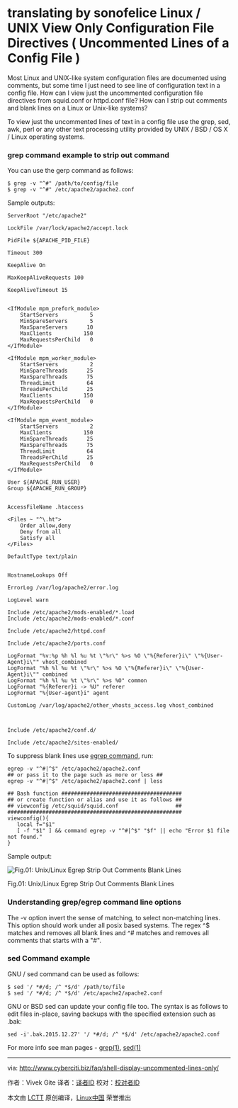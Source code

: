 translating by sonofelice 
Linux / UNIX View Only Configuration File Directives ( Uncommented Lines of a Config File )
================================================================================
Most Linux and UNIX-like system configuration files are documented using comments, but some time I just need to see line of configuration text in a config file. How can I view just the uncommented configuration file directives from squid.conf or httpd.conf file? How can I strip out comments and blank lines on a Linux or Unix-like systems?

To view just the uncommented lines of text in a config file use the grep, sed, awk, perl or any other text processing utility provided by UNIX / BSD / OS X / Linux operating systems.

### grep command example to strip out command ###

You can use the gerp command as follows:

    $ grep -v "^#" /path/to/config/file
    $ grep -v "^#" /etc/apache2/apache2.conf

Sample outputs:

    ServerRoot "/etc/apache2"
     
    LockFile /var/lock/apache2/accept.lock
     
    PidFile ${APACHE_PID_FILE}
     
    Timeout 300
     
    KeepAlive On
     
    MaxKeepAliveRequests 100
     
    KeepAliveTimeout 15
     
     
    <IfModule mpm_prefork_module>
        StartServers          5
        MinSpareServers       5
        MaxSpareServers      10
        MaxClients          150
        MaxRequestsPerChild   0
    </IfModule>
     
    <IfModule mpm_worker_module>
        StartServers          2
        MinSpareThreads      25
        MaxSpareThreads      75
        ThreadLimit          64
        ThreadsPerChild      25
        MaxClients          150
        MaxRequestsPerChild   0
    </IfModule>
     
    <IfModule mpm_event_module>
        StartServers          2
        MaxClients          150
        MinSpareThreads      25
        MaxSpareThreads      75
        ThreadLimit          64
        ThreadsPerChild      25
        MaxRequestsPerChild   0
    </IfModule>
    
    User ${APACHE_RUN_USER}
    Group ${APACHE_RUN_GROUP}
     
     
    AccessFileName .htaccess
     
    <Files ~ "^\.ht">
        Order allow,deny
        Deny from all
        Satisfy all
    </Files>
     
    DefaultType text/plain
     
     
    HostnameLookups Off
     
    ErrorLog /var/log/apache2/error.log
     
    LogLevel warn
     
    Include /etc/apache2/mods-enabled/*.load
    Include /etc/apache2/mods-enabled/*.conf
     
    Include /etc/apache2/httpd.conf
     
    Include /etc/apache2/ports.conf
     
    LogFormat "%v:%p %h %l %u %t \"%r\" %>s %O \"%{Referer}i\" \"%{User-Agent}i\"" vhost_combined
    LogFormat "%h %l %u %t \"%r\" %>s %O \"%{Referer}i\" \"%{User-Agent}i\"" combined
    LogFormat "%h %l %u %t \"%r\" %>s %O" common
    LogFormat "%{Referer}i -> %U" referer
    LogFormat "%{User-agent}i" agent
     
    CustomLog /var/log/apache2/other_vhosts_access.log vhost_combined
     
     
     
    Include /etc/apache2/conf.d/
     
    Include /etc/apache2/sites-enabled/

To suppress blank lines use [egrep command][1], run:

    egrep -v "^#|^$" /etc/apache2/apache2.conf
    ## or pass it to the page such as more or less ##
    egrep -v "^#|^$" /etc/apache2/apache2.conf | less
     
    ## Bash function ######################################
    ## or create function or alias and use it as follows ##
    ## viewconfig /etc/squid/squid.conf                  ##
    #######################################################
    viewconfig(){
       local f="$1"
       [ -f "$1" ] && command egrep -v "^#|^$" "$f" || echo "Error $1 file not found."
    }

Sample output:

![Fig.01: Unix/Linux Egrep Strip Out Comments Blank Lines](http://s0.cyberciti.org/uploads/faq/2008/05/grep-strip-out-comments-blank-lines.jpg)

Fig.01: Unix/Linux Egrep Strip Out Comments Blank Lines

### Understanding grep/egrep command line options ###

The -v option invert the sense of matching, to select non-matching lines. This option should work under all posix based systems. The regex ^$ matches and removes all blank lines and ^# matches and removes all comments that starts with a "#".

### sed Command example ###

GNU / sed command can be used as follows:

    $ sed '/ *#/d; /^ *$/d' /path/to/file
    $ sed '/ *#/d; /^ *$/d' /etc/apache2/apache2.conf

GNU or BSD sed can update your config file too. The syntax is as follows to edit files in-place, saving backups with the specified extension such as .bak:

    sed -i'.bak.2015.12.27' '/ *#/d; /^ *$/d' /etc/apache2/apache2.conf

For more info see man pages - [grep(1)][2], [sed(1)][3]

--------------------------------------------------------------------------------

via: http://www.cyberciti.biz/faq/shell-display-uncommented-lines-only/

作者：Vivek Gite
译者：[译者ID](https://github.com/译者ID)
校对：[校对者ID](https://github.com/校对者ID)

本文由 [LCTT](https://github.com/LCTT/TranslateProject) 原创编译，[Linux中国](https://linux.cn/) 荣誉推出

[1]:http://www.cyberciti.biz/faq/grep-regular-expressions/
[2]:http://www.manpager.com/linux/man1/grep.1.html
[3]:http://www.manpager.com/linux/man1/sed.1.html